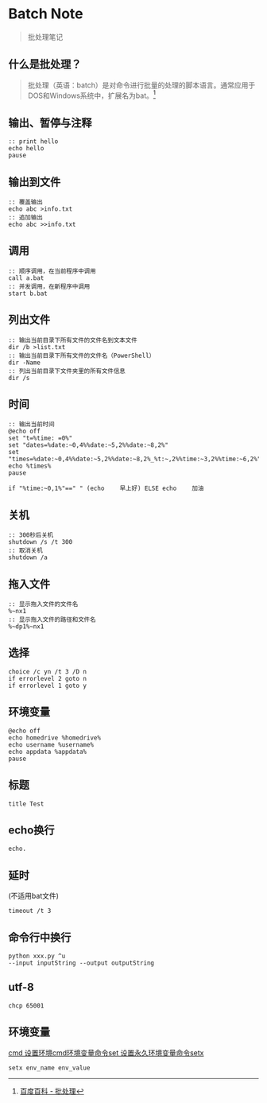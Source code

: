 # Batch Note

> 批处理笔记

## 什么是批处理？

> 批处理（英语：batch）是对命令进行批量的处理的脚本语言。通常应用于DOS和Windows系统中，扩展名为bat。[^batch]

[^batch]: [百度百科 - 批处理](https://baike.baidu.com/item/批处理)

## 输出、暂停与注释
```
:: print hello
echo hello
pause
```

## 输出到文件
```
:: 覆盖输出
echo abc >info.txt
:: 追加输出
echo abc >>info.txt
```

## 调用
```
:: 顺序调用，在当前程序中调用
call a.bat
:: 并发调用，在新程序中调用
start b.bat
```

## 列出文件
```
:: 输出当前目录下所有文件的文件名到文本文件
dir /b >list.txt
:: 输出当前目录下所有文件的文件名（PowerShell）
dir -Name
:: 列出当前目录下文件夹里的所有文件信息
dir /s
```

## 时间
```
:: 输出当前时间
@echo off
set "t=%time: =0%"
set "dates=%date:~0,4%%date:~5,2%%date:~8,2%"
set "times=%date:~0,4%%date:~5,2%%date:~8,2%_%t:~,2%%time:~3,2%%time:~6,2%"
echo %times%
pause
```
```
if "%time:~0,1%"==" " (echo 　　早上好) ELSE echo 　　加油
```

## 关机
```
:: 300秒后关机
shutdown /s /t 300
:: 取消关机
shutdown /a
```

## 拖入文件
```
:: 显示拖入文件的文件名
%~nx1
:: 显示拖入文件的路径和文件名
%~dp1%~nx1
```

## 选择
```
choice /c yn /t 3 /D n
if errorlevel 2 goto n
if errorlevel 1 goto y
```

## 环境变量
```
@echo off
echo homedrive %homedrive%
echo username %username%
echo appdata %appdata%
pause
```

## 标题
```
title Test
```

## echo换行
```
echo.
```

## 延时
(不适用bat文件)
```
timeout /t 3
```

## 命令行中换行

```
python xxx.py ^u
--input inputString --output outputString
```

## utf-8

```
chcp 65001
```

## 环境变量

[cmd 设置环境cmd环境变量命令set 设置永久环境变量命令setx](https://blog.csdn.net/qq_21808961/article/details/86749758)

```
setx env_name env_value
```
